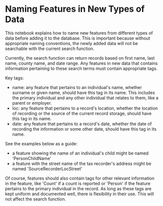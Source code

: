 # Naming Features in New Types of Data

This notebook explains how to name new features from different types of data before adding it to the database. This is important because without appropriate naming conventions, the newly added data will not be searchable with the current search function.

Currently, the search function can return records based on first name, last name, county name, and date range. Any features in new data that contains information pertaining to these search terms must contain appropriate tags.

Key tags:
- name: any feature that pertains to an individual's name, whether surname or given name, should have this tag in its name. This includes the primary individual and any other individual that relates to them, like a parent or employer.
- loc: any feature that pertains to a record's location, whether the location of recording or the source of the current record storage, should have this tag in its name.
- date: any feature that pertains to a record's date, whether the date of recording the information or some other date, should have this tag in its name.

See the examples below as a guide:
- a feature showing the name of an individual's child might be named 'PersonChildName'
- a feature with the street name of the tax recorder's address might be named 'SourceRecorderLocStreet'

Of course, features should also contain tags for other relevant information in the feature, like 'Count' if a count is reported or 'Person' if the feature pertains to the primary individual in the record. As long as these tags are kept uniform and documented well, there is flexibility in their use. This will not affect the search function.
